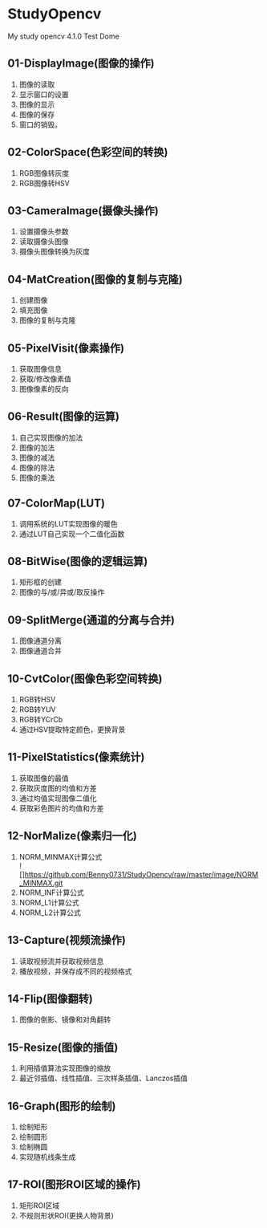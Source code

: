 # StudyOpencv
My study opencv 4.1.0 Test Dome
## 01-DisplayImage(图像的操作)
1. 图像的读取<br>
2. 显示窗口的设置<br>
3. 图像的显示<br>
4. 图像的保存<br>
5. 窗口的销毁。
## 02-ColorSpace(色彩空间的转换)
1. RGB图像转灰度<br>
2. RGB图像转HSV
## 03-CameraImage(摄像头操作)
1. 设置摄像头参数<br>
2. 读取摄像头图像<br>
3. 摄像头图像转换为灰度
## 04-MatCreation(图像的复制与克隆)
1. 创建图像<br>
2. 填充图像<br>
3. 图像的复制与克隆
## 05-PixelVisit(像素操作)
1. 获取图像信息<br>
2. 获取/修改像素值<br>
3. 图像像素的反向
## 06-Result(图像的运算)
1. 自己实现图像的加法<br>
2. 图像的加法<br>
3. 图像的减法<br>
4. 图像的除法<br>
5. 图像的乘法
## 07-ColorMap(LUT)
1. 调用系统的LUT实现图像的暖色<br>
2. 通过LUT自己实现一个二值化函数
## 08-BitWise(图像的逻辑运算)
1. 矩形框的创建<br>
2. 图像的与/或/异或/取反操作
## 09-SplitMerge(通道的分离与合并)
1. 图像通道分离<br>
2. 图像通道合并
## 10-CvtColor(图像色彩空间转换)
1. RGB转HSV<br>
2. RGB转YUV<br>
3. RGB转YCrCb<br>
4. 通过HSV提取特定颜色，更换背景
## 11-PixelStatistics(像素统计)
1. 获取图像的最值<br>
2. 获取灰度图的均值和方差<br>
3. 通过均值实现图像二值化<br>
4. 获取彩色图片的均值和方差
## 12-NorMalize(像素归一化)
1. NORM_MINMAX计算公式<br>
![]https://github.com/Benny0731/StudyOpencv/raw/master/image/NORM_MINMAX.git
2. NORM_INF计算公式<br>
3. NORM_L1计算公式<br>
4. NORM_L2计算公式
## 13-Capture(视频流操作)
1. 读取视频流并获取视频信息
2. 播放视频，并保存成不同的视频格式
## 14-Flip(图像翻转)
1. 图像的倒影、镜像和对角翻转
## 15-Resize(图像的插值)
1. 利用插值算法实现图像的缩放
2. 最近邻插值、线性插值、三次样条插值、Lanczos插值
## 16-Graph(图形的绘制)
1. 绘制矩形
2. 绘制圆形
3. 绘制椭圆
4. 实现随机线条生成
## 17-ROI(图形ROI区域的操作)
1. 矩形ROI区域
2. 不规则形状ROI(更换人物背景)
